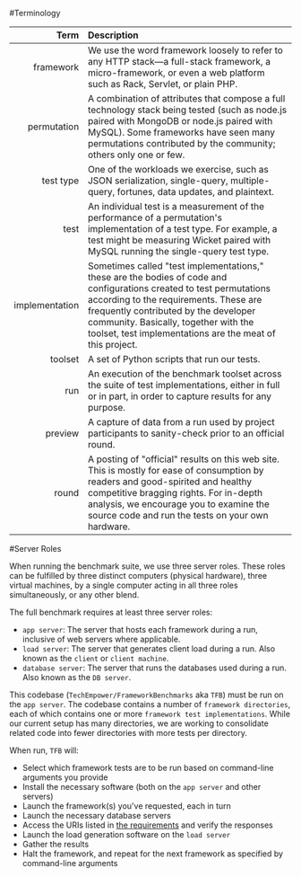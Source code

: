 #Terminology

|Term|Description|
| --:|:--------- |
|framework|We use the word framework loosely to refer to any HTTP stack—a full-stack framework, a micro-framework, or even a web platform such as Rack, Servlet, or plain PHP.|
|permutation| A combination of attributes that compose a full technology stack being tested (such as node.js paired with MongoDB or node.js paired with MySQL). Some frameworks have seen many permutations contributed by the community; others only one or few.|
|test type|One of the workloads we exercise, such as JSON serialization, single-query, multiple-query, fortunes, data updates, and plaintext.|
|test|An individual test is a measurement of the performance of a permutation's implementation of a test type. For example, a test might be measuring Wicket paired with MySQL running the single-query test type.|
|implementation|Sometimes called "test implementations," these are the bodies of code and configurations created to test permutations according to the requirements. These are frequently contributed by the developer community. Basically, together with the toolset, test implementations are the meat of this project.|
|toolset|A set of Python scripts that run our tests.|
|run|An execution of the benchmark toolset across the suite of test implementations, either in full or in part, in order to capture results for any purpose.|
|preview|A capture of data from a run used by project participants to sanity-check prior to an official round.|
|round|A posting of "official" results on this web site. This is mostly for ease of consumption by readers and good-spirited and healthy competitive bragging rights. For in-depth analysis, we encourage you to examine the source code and run the tests on your own hardware.|

#Server Roles

When running the benchmark suite, we use three server roles.  These roles can be fulfilled by three distinct computers (physical hardware), three virtual machines, by a single computer acting in all three roles simultaneously, or any other blend.

The full benchmark requires at least three server roles:

* `app server`: The server that hosts each framework during a run, inclusive of web servers where applicable.
* `load server`: The server that generates client load during a run. Also known as the `client` or `client machine`.
* `database server`: The server that runs the databases used during a run. Also known as the `DB server`.

This codebase (`TechEmpower/FrameworkBenchmarks` aka `TFB`) must be run on 
the `app server`. The codebase contains a number of `framework directories`, each 
of which contains one or more `framework test implementations`. While our current setup has 
many directories, we are working to consolidate related code into fewer directories with more tests per directory.

When run, `TFB` will: 

* Select which framework tests are to be run based on command-line arguments you provide
* Install the necessary software (both on the `app server` and other servers)
* Launch the framework(s) you've requested, each in turn
* Launch the necessary database servers
* Access the URIs listed in [the requirements](http://www.techempower.com/benchmarks/#section=code) and verify the responses
* Launch the load generation software on the `load server`
* Gather the results
* Halt the framework, and repeat for the next framework as specified by command-line arguments
